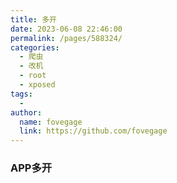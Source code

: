 ```yaml
---
title: 多开
date: 2023-06-08 22:46:00
permalink: /pages/588324/
categories:
  - 爬虫
  - 改机
  - root
  - xposed
tags:
  - 
author: 
  name: fovegage
  link: https://github.com/fovegage
---
```

### APP多开
